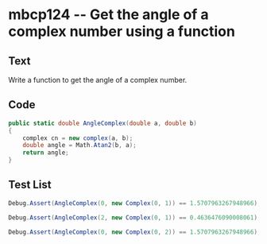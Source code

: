 # mbcp124 -- Get the angle of a complex number using a function

## Text

Write a function to get the angle of a complex number.

## Code

```csharp
public static double AngleComplex(double a, double b)
{
    complex cn = new complex(a, b);
    double angle = Math.Atan2(b, a);
    return angle;
}
```

## Test List

```csharp
Debug.Assert(AngleComplex(0, new Complex(0, 1)) == 1.5707963267948966);
```

```csharp
Debug.Assert(AngleComplex(2, new Complex(0, 1)) == 0.4636476090008061);
```

```csharp
Debug.Assert(AngleComplex(0, new Complex(0, 2)) == 1.5707963267948966);
```
